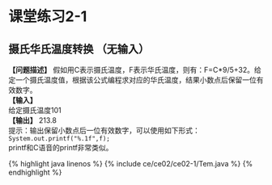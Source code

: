 <title>课堂练习2-1</title>
<link rel="stylesheet" href="../../../css/style.css">
<h1>课堂练习2-1</h1>

## 摄氏华氏温度转换 （无输入）
**【问题描述】**
假如用C表示摄氏温度，F表示华氏温度，则有：F=C*9/5+32。给定一个摄氏温度值，根据该公式编程求对应的华氏温度，结果小数点后保留一位有效数字。  
**【输入】**  
给定摄氏温度101  
**【输出】**
213.8  
提示：输出保留小数点后一位有效数字，可以使用如下形式：  
`System.out.printf("%.1f",f);`  
printf和C语音的printf非常类似。

{% highlight java linenos %}
{% include ce/ce02/ce02-1/Tem.java %}
{% endhighlight %}
